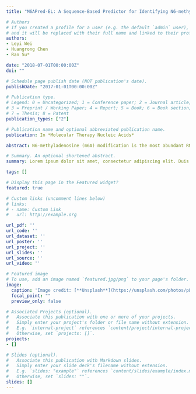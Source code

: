 ```yaml
---
title: "M6APred-EL: A Sequence-Based Predictor for Identifying N6-methyladenosine Sites Using Ensemble Learning"

# Authors
# If you created a profile for a user (e.g. the default `admin` user), write the username (folder name) here 
# and it will be replaced with their full name and linked to their profile.
authors:
- Leyi Wei
- Huangrong Chen
- Ran Su*

date: "2018-07-01T00:00:00Z"
doi: ""

# Schedule page publish date (NOT publication's date).
publishDate: "2017-01-01T00:00:00Z"

# Publication type.
# Legend: 0 = Uncategorized; 1 = Conference paper; 2 = Journal article;
# 3 = Preprint / Working Paper; 4 = Report; 5 = Book; 6 = Book section;
# 7 = Thesis; 8 = Patent
publication_types: ["2"]

# Publication name and optional abbreviated publication name.
publication: In *Molecular Therapy Nucleic Acids*

abstract: N6-methyladenosine (m6A) modification is the most abundant RNA methylation modification and involves various biological processes, such as RNA splicing and degradation. Recent studies have demonstrated the feasibility of identifying m6A peaks using high-throughput sequencing techniques. However, such techniques cannot accurately identify specific methylated sites, which is important for a better understanding of m6A functions. In this study, we develop a novel machine learning-based predictor called M6APred-EL for the identification of m6A sites. To predict m6A sites accurately within genomic sequences, we trained an ensemble of three support vector machine classifiers that explore the position-specific information and physical chemical information from position-specific k-mer nucleotide propensity, physical-chemical properties, and ring-function-hydrogen-chemical properties. We examined and compared the performance of our predictor with other state-of-the-art methods of benchmarking datasets. Comparative results showed that the proposed M6APred-EL performed more accurately for m6A site identification. Moreover, a user-friendly web server that implements the proposed M6APred-EL is well established and is currently available at http//server.malab.cn/M6APred-EL/. It is expected to be a practical and effective tool for the investigation of m6A functional mechanisms.

# Summary. An optional shortened abstract.
summary: Lorem ipsum dolor sit amet, consectetur adipiscing elit. Duis posuere tellus ac convallis placerat. Proin tincidunt magna sed ex sollicitudin condimentum.

tags: []

# Display this page in the Featured widget?
featured: true

# Custom links (uncomment lines below)
# links:
# - name: Custom Link
#   url: http://example.org

url_pdf: ''
url_code: ''
url_dataset: ''
url_poster: ''
url_project: ''
url_slides: ''
url_source: ''
url_video: ''

# Featured image
# To use, add an image named `featured.jpg/png` to your page's folder. 
image:
  caption: 'Image credit: [**Unsplash**](https://unsplash.com/photos/pLCdAaMFLTE)'
  focal_point: ""
  preview_only: false

# Associated Projects (optional).
#   Associate this publication with one or more of your projects.
#   Simply enter your project's folder or file name without extension.
#   E.g. `internal-project` references `content/project/internal-project/index.md`.
#   Otherwise, set `projects: []`.
projects:
- []

# Slides (optional).
#   Associate this publication with Markdown slides.
#   Simply enter your slide deck's filename without extension.
#   E.g. `slides: "example"` references `content/slides/example/index.md`.
#   Otherwise, set `slides: ""`.
slides: []
---
```


